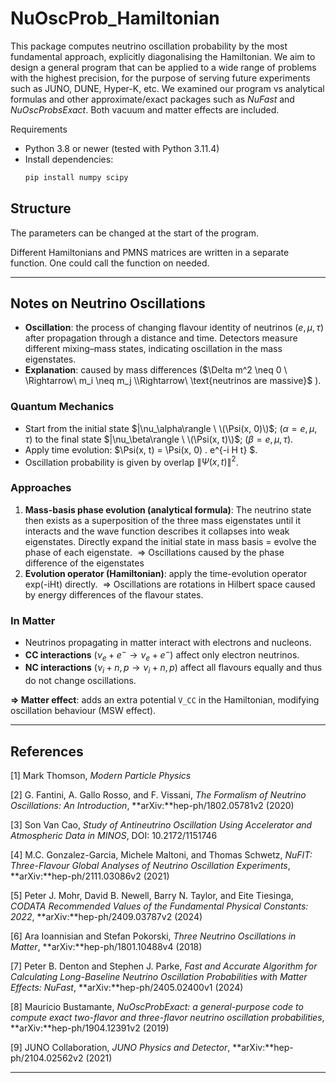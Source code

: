 # NuOscProb_Hamiltonian

This package computes neutrino oscillation probability by the most fundamental approach, explicitly diagonalising the Hamiltonian. We aim to design a general program that can be applied to a wide range of problems with the highest precision, for the purpose of serving future experiments such as JUNO, DUNE, Hyper-K, etc. We examined our program vs analytical formulas and other approximate/exact packages such as *NuFast* and *NuOscProbsExact*. Both vacuum and matter effects are included.

Requirements
- Python 3.8 or newer (tested with Python 3.11.4)
- Install dependencies:
  ```bash
  pip install numpy scipy 

## Structure
The parameters can be changed at the start of the program.

Different Hamiltonians and PMNS matrices are written in a separate function. One could call the function on needed.

---

## Notes on Neutrino Oscillations

* **Oscillation**: the process of changing flavour identity of neutrinos ($e, \mu, \tau$) after propagation through a distance and time. Detectors measure different mixing–mass states, indicating oscillation in the mass eigenstates.
* **Explanation**: caused by mass differences ($\Delta m^2 \neq 0 \ \Rightarrow\ m_i \neq m_j \\Rightarrow\ \text{neutrinos are massive}$
).

### Quantum Mechanics 

* Start from the initial state $|\nu_\alpha\rangle \ \(\Psi(x, 0)\)$;  $(\alpha = e, \mu, \tau)$ to the final state $|\nu_\beta\rangle \ \(\Psi(x, t)\)$; $(\beta = e, \mu, \tau)$.
* Apply time evolution: $\Psi(x, t) = \Psi(x, 0) \. e^{-i H t}  $.
* Oscillation probability is given by overlap $\| \Psi(x, t) \|^2$.

### Approaches

1. **Mass-basis phase evolution (analytical formula)**: The neutrino state then exists as a superposition of the three mass eigenstates until it interacts and the wave function describes it collapses into weak eigenstates. Directly expand the initial state in mass basis = evolve the phase of each eigenstate. $\ \Rightarrow$ Oscillations caused by the phase difference of the eigenstates
2. **Evolution operator (Hamiltonian)**: apply the time-evolution operator exp(-iHt) directly. $\ \Rightarrow$ Oscillations are rotations in Hilbert space caused by energy differences of the flavour states.

### In Matter

* Neutrinos propagating in matter interact with electrons and nucleons.
* **CC interactions** ($\nu_e + e^- \to \nu_e + e^-$) affect only electron neutrinos.
* **NC interactions** ($\nu_i + n,p \to \nu_i + n,p$) affect all flavours equally and thus do not change oscillations.

**$\Rightarrow$ Matter effect**: adds an extra potential `V_CC` in the Hamiltonian, modifying oscillation behaviour (MSW effect).

---

## References

\[1] Mark Thomson, *Modern Particle Physics*

\[2] G. Fantini, A. Gallo Rosso, and F. Vissani, *The Formalism of Neutrino Oscillations: An Introduction*, \*\*arXiv:\*\*hep-ph/1802.05781v2 (2020)

\[3] Son Van Cao, *Study of Antineutrino Oscillation Using Accelerator and Atmospheric Data in MINOS*, DOI: 10.2172/1151746

\[4] M.C. Gonzalez-Garcia, Michele Maltoni, and Thomas Schwetz, *NuFIT: Three-Flavour Global Analyses of Neutrino Oscillation Experiments*, \*\*arXiv:\*\*hep-ph/2111.03086v2 (2021)

\[5] Peter J. Mohr, David B. Newell, Barry N. Taylor, and Eite Tiesinga, *CODATA Recommended Values of the Fundamental Physical Constants: 2022*, \*\*arXiv:\*\*hep-ph/2409.03787v2 (2024)

\[6] Ara Ioannisian and Stefan Pokorski, *Three Neutrino Oscillations in Matter*, \*\*arXiv:\*\*hep-ph/1801.10488v4 (2018)

\[7] Peter B. Denton and Stephen J. Parke, *Fast and Accurate Algorithm for Calculating Long-Baseline Neutrino Oscillation Probabilities with Matter Effects: NuFast*, \*\*arXiv:\*\*hep-ph/2405.02400v1 (2024)

\[8] Mauricio Bustamante, *NuOscProbExact: a general-purpose code to compute exact two-flavor and three-flavor neutrino oscillation probabilities*, \*\*arXiv:\*\*hep-ph/1904.12391v2 (2019)

\[9] JUNO Collaboration, *JUNO Physics and Detector*, \*\*arXiv:\*\*hep-ph/2104.02562v2 (2021)

---
